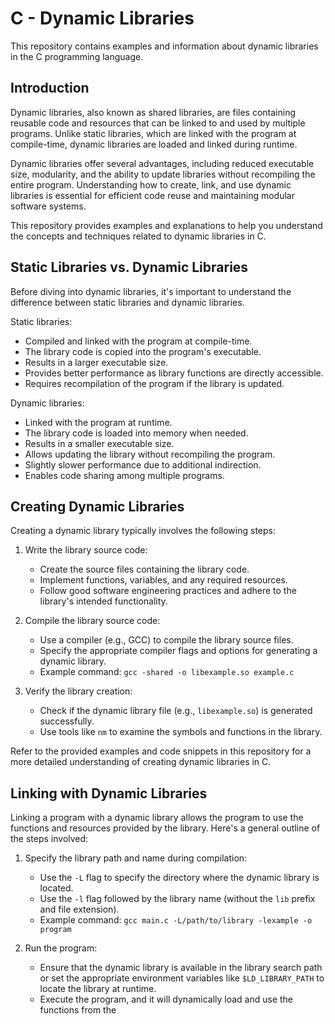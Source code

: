 # C - Dynamic Libraries

This repository contains examples and information about dynamic libraries in the C programming language.

## Introduction

Dynamic libraries, also known as shared libraries, are files containing reusable code and resources that can be linked to and used by multiple programs. Unlike static libraries, which are linked with the program at compile-time, dynamic libraries are loaded and linked during runtime.

Dynamic libraries offer several advantages, including reduced executable size, modularity, and the ability to update libraries without recompiling the entire program. Understanding how to create, link, and use dynamic libraries is essential for efficient code reuse and maintaining modular software systems.

This repository provides examples and explanations to help you understand the concepts and techniques related to dynamic libraries in C.

## Static Libraries vs. Dynamic Libraries

Before diving into dynamic libraries, it's important to understand the difference between static libraries and dynamic libraries.

Static libraries:

- Compiled and linked with the program at compile-time.
- The library code is copied into the program's executable.
- Results in a larger executable size.
- Provides better performance as library functions are directly accessible.
- Requires recompilation of the program if the library is updated.

Dynamic libraries:

- Linked with the program at runtime.
- The library code is loaded into memory when needed.
- Results in a smaller executable size.
- Allows updating the library without recompiling the program.
- Slightly slower performance due to additional indirection.
- Enables code sharing among multiple programs.

## Creating Dynamic Libraries

Creating a dynamic library typically involves the following steps:

1. Write the library source code:

   - Create the source files containing the library code.
   - Implement functions, variables, and any required resources.
   - Follow good software engineering practices and adhere to the library's intended functionality.

2. Compile the library source code:

   - Use a compiler (e.g., GCC) to compile the library source files.
   - Specify the appropriate compiler flags and options for generating a dynamic library.
   - Example command: `gcc -shared -o libexample.so example.c`

3. Verify the library creation:

   - Check if the dynamic library file (e.g., `libexample.so`) is generated successfully.
   - Use tools like `nm` to examine the symbols and functions in the library.

Refer to the provided examples and code snippets in this repository for a more detailed understanding of creating dynamic libraries in C.

## Linking with Dynamic Libraries

Linking a program with a dynamic library allows the program to use the functions and resources provided by the library. Here's a general outline of the steps involved:

1. Specify the library path and name during compilation:

   - Use the `-L` flag to specify the directory where the dynamic library is located.
   - Use the `-l` flag followed by the library name (without the `lib` prefix and file extension).
   - Example command: `gcc main.c -L/path/to/library -lexample -o program`

2. Run the program:

   - Ensure that the dynamic library is available in the library search path or set the appropriate environment variables like `$LD_LIBRARY_PATH` to locate the library at runtime.
   - Execute the program, and it will dynamically load and use the functions from the
